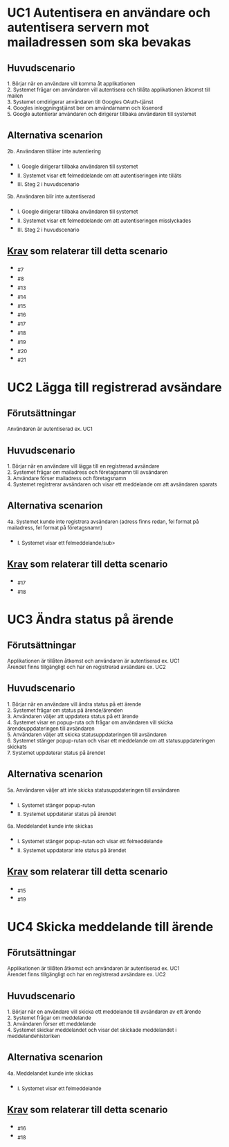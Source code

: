 # UC1 Autentisera en användare och autentisera servern mot mailadressen som ska bevakas
## Huvudscenario
 <sub>1. Börjar när en användare vill komma åt applikationen</sub><br>
 <sub>2. Systemet frågar om användaren vill autentisera och tillåta applikationen åtkomst till mailen</sub><br>
 <sub>3. Systemet omdirigerar användaren till Googles OAuth-tjänst</sub><br>
 <sub>4. Googles inloggningstjänst ber om användarnamn och lösenord</sub><br>
 <sub>5. Google autentierar användaren och dirigerar tillbaka användaren till systemet</sub>

## Alternativa scenarion
<sub>2b. Användaren tillåter inte autentiering</sub><br>
* <sub>I. Google dirigerar tillbaka användaren till systemet</sub><br>
* <sub>II. Systemet visar ett felmeddelande om att autentiseringen inte tilläts</sub><br>
* <sub>III. Steg 2 i huvudscenario</sub>

<sub>5b. Användaren blir inte autentiserad</sub><br>
* <sub>I. Google dirigerar tillbaka användaren till systemet</sub><br>
* <sub>II. Systemet visar ett felmeddelande om att autentiseringen misslyckades</sub><br>
* <sub>III. Steg 2 i huvudscenario</sub>

## [Krav](https://github.com/1dv611-futurum-project/futurum-project/wiki/Kravspecifikation) som relaterar till detta scenario
* <sub> #7</sub>
* <sub> #8</sub>
* <sub> #13</sub>
* <sub> #14</sub>
* <sub> #15</sub>
* <sub> #16</sub>
* <sub> #17</sub>
* <sub> #18</sub>
* <sub> #19</sub>
* <sub> #20</sub>
* <sub> #21</sub>

# UC2 Lägga till registrerad avsändare
## Förutsättningar
<sub>Användaren är autentiserad ex. UC1</sub>

## Huvudscenario
 <sub>1. Börjar när en användare vill lägga till en registrerad avsändare</sub><br>
 <sub>2. Systemet frågar om mailadress och företagsnamn till avsändaren</sub><br>
 <sub>3. Användare förser mailadress och företagsnamn</sub><br>
 <sub>4. Systemet registrerar avsändaren och visar ett meddelande om att avsändaren sparats</sub>

## Alternativa scenarion
<sub>4a. Systemet kunde inte registrera avsändaren (adress finns redan, fel format på mailadress, fel format på företagsnamn)</sub><br>
* <sub>I. Systemet visar ett felmeddelande/sub><br>

## [Krav](https://github.com/1dv611-futurum-project/futurum-project/wiki/Kravspecifikation) som relaterar till detta scenario
* <sub> #17</sub>
* <sub> #18</sub>

# UC3 Ändra status på ärende
## Förutsättningar
<sub>Applikationen är tillåten åtkomst och användaren är autentiserad ex. UC1</sub><br>
<sub>Ärendet finns tillgängligt och har en registrerad avsändare ex. UC2</sub>

## Huvudscenario
 <sub>1. Börjar när en användare vill ändra status på ett ärende</sub><br>
 <sub>2. Systemet frågar om status på ärende/ärenden</sub><br>
 <sub>3. Användaren väljer att uppdatera status på ett ärende</sub><br>
 <sub>4. Systemet visar en popup-ruta och frågar om användaren vill skicka ärendeuppdateringen till avsändaren</sub><br>
 <sub>5. Användaren väljer att skicka statusuppdateringen till avsändaren</sub><br>
 <sub>6. Systemet stänger popup-rutan och visar ett meddelande om att statusuppdateringen skickats</sub><br>
 <sub>7. Systemet uppdaterar status på ärendet</sub>

## Alternativa scenarion
<sub>5a. Användaren väljer att inte skicka statusuppdateringen till avsändaren</sub><br>
* <sub>I. Systemet stänger popup-rutan</sub><br>
* <sub>II. Systemet uppdaterar status på ärendet</sub>

<sub>6a. Meddelandet kunde inte skickas</sub><br>
* <sub>I. Systemet stänger popup-rutan och visar ett felmeddelande</sub><br>
* <sub>II. Systemet uppdaterar inte status på ärendet</sub>

## [Krav](https://github.com/1dv611-futurum-project/futurum-project/wiki/Kravspecifikation) som relaterar till detta scenario
* <sub> #15</sub>
* <sub> #19</sub>

# UC4 Skicka meddelande till ärende
## Förutsättningar
<sub>Applikationen är tillåten åtkomst och användaren är autentiserad ex. UC1</sub><br>
<sub>Ärendet finns tillgängligt och har en registrerad avsändare ex. UC2</sub>

## Huvudscenario
 <sub>1. Börjar när en användare vill skicka ett meddelande till avsändaren av ett ärende</sub><br>
 <sub>2. Systemet frågar om meddelande</sub><br>
 <sub>3. Användaren förser ett meddelande</sub><br>
 <sub>4. Systemet skickar meddelandet och visar det skickade meddelandet i meddelandehistoriken</sub>

## Alternativa scenarion
<sub>4a. Meddelandet kunde inte skickas</sub><br>
* <sub>I. Systemet visar ett felmeddelande</sub>

## [Krav](https://github.com/1dv611-futurum-project/futurum-project/wiki/Kravspecifikation) som relaterar till detta scenario
* <sub> #16</sub>
* <sub> #18</sub>